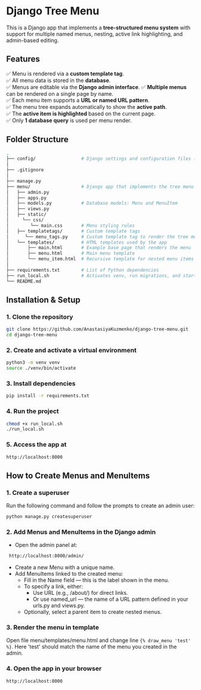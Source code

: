 #  Django Tree Menu

This is a Django app that implements a **tree-structured menu system** with support for multiple named menus, nesting, active link highlighting, and admin-based editing.

## Features
✅ Menu is rendered via a **custom template tag**.  
✅ All menu data is stored in the **database**.  
✅ Menus are editable via the **Django admin interface**. 
✅ **Multiple menus** can be rendered on a single page by name.  
✅ Each menu item supports a **URL or named URL pattern**.  
✅ The menu tree expands automatically to show the **active path**.  
✅ The **active item is highlighted** based on the current page.  
✅ Only **1 database query** is used per menu render. 


## Folder Structure
```bash
.
├── config/                 # Django settings and configuration files (e.g., settings.py, urls.py)
│
├── .gitignore            
│
├── manage.py             
├── menu/                   # Django app that implements the tree menu
│   ├── admin.py          
│   ├── apps.py           
│   ├── models.py           # Database models: Menu and MenuItem
│   ├── views.py
│   ├── static/
│     └── css/   
│        └── main.css       # Menu styling rules     
│   ├── templatetags/       # Custom template tags
│      └── menu_tags.py     # Custom template tag to render the tree menu
│   └── templates/          # HTML templates used by the app
│       ├── main.html       # Example base page that renders the menu
│       ├── menu.html       # Main menu template
│       └── menu_item.html  # Recursive template for nested menu items
│
├── requirements.txt        # List of Python dependencies
├── run_local.sh            # Activates venv, run migrations, and start the development server
└── README.md       

```

## Installation & Setup

### 1. Clone the repository
```bash
git clone https://github.com/AnastasiyaKuzmenko/django-tree-menu.git
cd django-tree-menu
```
### 2. Create and activate a virtual environment
```bash
python3 -m venv venv
source ./venv/bin/activate
```
### 3. Install dependencies
```bash
pip install -r requirements.txt
```
### 4. Run the project
```bash
chmod +x run_local.sh
./run_local.sh
```
### 5. Access the app at
```bash
http://localhost:8000
```

## How to Create Menus and MenuItems

### 1. Create a superuser
Run the following command and follow the prompts to create an admin user:
```bash
python manage.py createsuperuser
```

### 2. Add Menus and MenuItems in the Django admin

- Open the admin panel at:
```bash
 http://localhost:8000/admin/
```
- Create a new Menu with a unique name.
- Add MenuItems linked to the created menu:
    - Fill in the Name field — this is the label shown in the menu.
    - To specify a link, either:
        - Use URL (e.g., /about/) for direct links.
        - Or use named_url — the name of a URL pattern defined in your urls.py and views.py.
    - Optionally, select a parent item to create nested menus.

### 3. Render the menu in template 
Open file menu/templates/menu.html and change line `{% draw_menu 'test' %}`. Here 'test' should match the name of the menu you created in the admin. 

### 4. Open the app in your browser
```bash
http://localhost:8000
```
